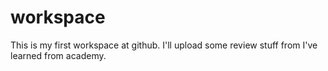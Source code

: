 # workspace
This is my first workspace at github.
I'll upload some review stuff from I've learned from academy.
